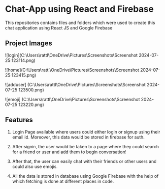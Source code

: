 # Chat-App using React and Firebase

This repositories contains files and folders which were used to create this chat application using React JS and Google Firebase

## Project Images

![login](C:\Users\rattl\OneDrive\Pictures\Screenshots\Screenshot 2024-07-25 123114.png)

![home](C:\Users\rattl\OneDrive\Pictures\Screenshots\Screenshot 2024-07-25 123415.png)

![adduser]
(C:\Users\rattl\OneDrive\Pictures\Screenshots\Screenshot 2024-07-25 123500.png)

![emoji]
(C:\Users\rattl\OneDrive\Pictures\Screenshots\Screenshot 2024-07-25 123220.png)

## Features

1) Login Page available where users could either login or signup using their email id. Moreover, this data would be stored in firebase for auth.

2) After signin, the user would be taken to a page where they could search for a friend or user and add them to begin conversation!

3) After that, the user can easily chat with their friends or other users and could also use emojis.

4) All the data is stored in database using Google Firebase with the help of which fetching is done at different places in code.
